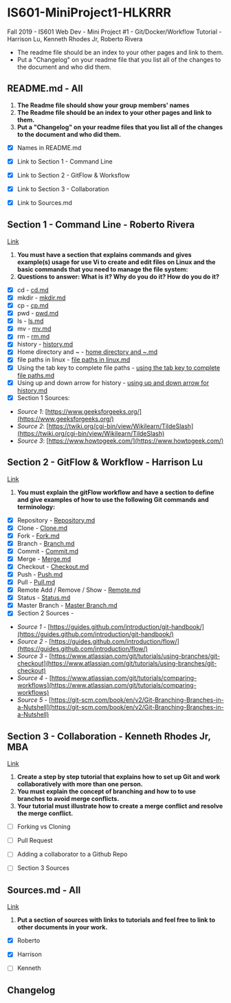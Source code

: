 # IS601-MiniProject1-HLKRRR

Fall 2019 - IS601 Web Dev - Mini Project #1 - Git/Docker/Workflow Tutorial - Harrison Lu, Kenneth Rhodes Jr, Roberto Rivera

- The readme file should be an index to your other pages and link to them.
- Put a "Changelog" on your readme file that you list all of the changes to the document and who did them.



## README.md - All
1. **The Readme file should show your group members' names**
2. **The Readme file should be an index to your other pages and link to them.**
3. **Put a "Changelog" on your readme files that you list all of the changes to the document and who did them.**

- [x] Names in README.md
- [x] Link to Section 1 - Command Line
- [x] Link to Section 2 - GitFlow & Worksflow
- [x] Link to Section 3 - Collaboration
- [x] Link to Sources.md



## Section 1 - Command Line - Roberto Rivera
[Link](Section%201%20-%20Command%20Line/Section%201%20README.md)
1. **You must have a section that explains commands and gives example(s) usage for use Vi to create and edit files on Linux and the basic commands that you need to manage the file system:**
2. **Questions to answer: What is it? Why do you do it? How do you do it?**

- [x] cd - [cd.md](./Section%201%20-%20Command%20Line/cd.md/)
- [x] mkdir - [mkdir.md](./Section%201%20-%20Command%20Line/mkdir.md/)
- [x] cp - [cp.md](./Section%201%20-%20Command%20Line/cp.md/)
- [x] pwd - [pwd.md](./Section%201%20-%20Command%20Line/pwd.md/)
- [x] ls - [ls.md](./Section%201%20-%20Command%20Line/ls.md/)
- [x] mv - [mv.md](./Section%201%20-%20Command%20Line/mv.md/)
- [x] rm - [rm.md](./Section%201%20-%20Command%20Line/rm.md/)
- [x] history - [history.md](./Section%201%20-%20Command%20Line/history.md/)
- [x] Home directory and ~ - [home directory and ~.md](./Section%201%20-%20Command%20Line/home_directory_and_~.md/)
- [x] file paths in linux - [file paths in linux.md](./Section%201%20-%20Command%20Line/file_paths_in_linux.md/)
- [x] Using the tab key to complete file paths - [using the tab key to complete file paths.md](./Section%201%20-%20Command%20Line/[using_the_tab_key_to_complete_file_paths.md/)
- [x] Using up and down arrow for history - [using up and down arrow for history.md](./Section%201%20-%20Command%20Line/using_up_and_down_arrow_for_history.md/)
- [x] Section 1 Sources:
- *Source 1*: [https://www.geeksforgeeks.org/](https://www.geeksforgeeks.org/)
- *Source 2*: [https://twiki.org/cgi-bin/view/Wikilearn/TildeSlash](https://twiki.org/cgi-bin/view/Wikilearn/TildeSlash)
- *Source 3*: [https://www.howtogeek.com/](https://www.howtogeek.com/)



## Section 2 - GitFlow & Workflow - Harrison Lu
[Link](Section%202%20-%20GitFlow%20&%20Workflow/Section%202%20README.md)
1. **You must explain the gitFlow workflow and have a section to define and give examples of how to use the following Git commands and terminology:**

- [x] Repository - [Repository.md](./Section%202%20-%20GitFlow%20&%20Workflow/Repository.md/)
- [x] Clone - [Clone.md](./Section%202%20-%20GitFlow%20&%20Workflow/Clone.md/)
- [x] Fork - [Fork.md](./Section%202%20-%20GitFlow%20&%20Workflow/Fork.md/)
- [x] Branch - [Branch.md](./Section%202%20-%20GitFlow%20&%20Workflow/Branch.md/)
- [x] Commit - [Commit.md](./Section%202%20-%20GitFlow%20&%20Workflow/Commit.md/)
- [x] Merge - [Merge.md](./Section%202%20-%20GitFlow%20&%20Workflow/Merge.md/)
- [x] Checkout - [Checkout.md](./Section%202%20-%20GitFlow%20&%20Workflow/Checkout.md/)
- [x] Push - [Push.md](./Section%202%20-%20GitFlow%20&%20Workflow/Push.md/)
- [x] Pull - [Pull.md](./Section%202%20-%20GitFlow%20&%20Workflow/Pull.md/)
- [x] Remote Add / Remove / Show - [Remote.md](./Section%202%20-%20GitFlow%20&%20Workflow/Remote.md/)
- [x] Status - [Status.md](./Section%202%20-%20GitFlow%20&%20Workflow/Status.md/)
- [x] Master Branch - [Master Branch.md](./Section%202%20-%20GitFlow%20&%20Workflow/Master%20Branch.md/)
- [x] Section 2 Sources -
- *Source 1* - [https://guides.github.com/introduction/git-handbook/](https://guides.github.com/introduction/git-handbook/)
- *Source 2* - [https://guides.github.com/introduction/flow/](https://guides.github.com/introduction/flow/)
- *Source 3* - [https://www.atlassian.com/git/tutorials/using-branches/git-checkout](https://www.atlassian.com/git/tutorials/using-branches/git-checkout)
- *Source 4* - [https://www.atlassian.com/git/tutorials/comparing-workflows](https://www.atlassian.com/git/tutorials/comparing-workflows)
- *Source 5* - [https://git-scm.com/book/en/v2/Git-Branching-Branches-in-a-Nutshell](https://git-scm.com/book/en/v2/Git-Branching-Branches-in-a-Nutshell)



## Section 3 - Collaboration - Kenneth Rhodes Jr, MBA
[Link](Section%203%20-%20Collaboration/Section%203%20README.md)
1. **Create a step by step tutorial that explains how to set up Git and work collaboratively with more than one person.**
2. **You must explain the concept of branching and how to to use branches to avoid merge conflicts.**
3. **Your tutorial must illustrate how to create a merge conflict and resolve the merge conflict.**

- [ ] Forking vs Cloning
- [ ] Pull Request
- [ ] Adding a collaborator to a Github Repo
- [ ] Section 3 Sources




## Sources.md - All
[Link](Sources.md)
1. **Put a section of sources with links to tutorials and feel free to link to other documents in your work.**

- [x] Roberto
- [x] Harrison
- [ ] Kenneth



## Changelog


